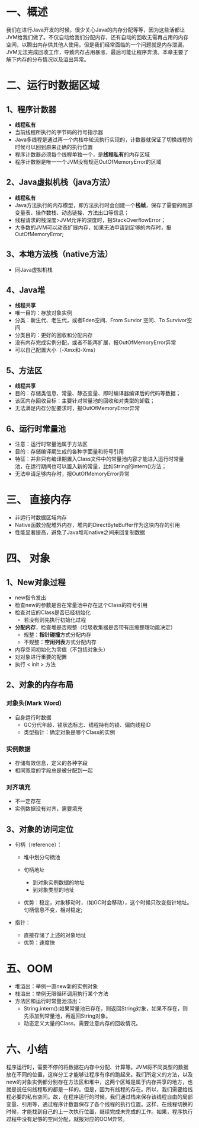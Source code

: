 # 一、概述
我们在进行Java开发的时候，很少关心Java的内存分配等等，因为这些活都让JVM给我们做了。不仅自动给我们分配内存，还有自动的回收无需再占用的内存空间，以腾出内存供其他人使用。但是我们经常面临的一个问题就是内存泄漏，JVM无法完成回收工作，导致内存占用暴涨，最后可能让程序奔溃。本章主要了解下内存的分布情况以及溢出异常。
# 二、运行时数据区域
## 1、程序计数器
+ **线程私有**
+ 当前线程所执行的字节码的行号指示器
+ Java多线程是通过再一个内核中轮流执行实现的，计数器就保证了切换线程的时候可以回到原来正确的执行位置
+ 程序计数器必须每个线程单独一个，是**线程私有**的内存区域
+ 程序计数器是唯一一个JVM没有规范OutOfMemoryError的区域

## 2、Java虚拟机栈（java方法）

+ **线程私有**
+ Java方法执行的内存模型，即方法执行时会创建一个**栈帧**，保存了需要的局部变量表、操作数栈、动态链接、方法出口等信息；
+ 线程请求的栈深度>JVM允许的深度时，报StackOverflowError；
+ 大多数的JVM可以动态扩展内存，如果无法申请到足够的内存时，报OutOfMemoryError;

## 3、本地方法栈（native方法）

+ 同Java虚拟机栈

## 4、Java堆

+ **线程共享**
+ 唯一目的：存放对象实例
+ 分类：新生代、老生代，或者Eden空间、From Survior 空间、To Survivor空间
+ 分类目的：更好的回收和分配内存
+ 没有内存完成实例分配，或者不能再扩展，报OutOfMemoryError异常
+ 可以自己配置大小（-Xmx和-Xms）

## 5、方法区

+ **线程共享**
+ 目的：存储类信息、常量、静态变量、即时编译器编译后的代码等数据；
+ 该区内存回收目标：主要针对常量池的回收和对类型的卸载；
+ 无法满足内存分配要求时，报OutOfMemoryError异常

## 6、运行时常量池
+ 注意：运行时常量池属于方法区
+ 目的：存储编译期生成的各种字面量和符号引用
+ 特征：并非只有编译期置入Class文件中的常量池内容才能进入运行时常量池，在运行期间也可以置入新的常量，比如String的intern()方法；
+ 无法申请足够内存时，报OutOfMemoryError异常

# 三、 直接内存

+ 非运行时数据区域内存
+ Native函数分配堆外内存，堆内的DirectByteBuffer作为这块内存的引用
+ 性能显著提高，避免了Java堆和native之间来回复制数据

# 四、 对象

## 1、New对象过程

+ new指令发出
+ 检查new的参数是否在常量池中存在这个Class的符号引用
+ 检查对应的Class是否已经初始化
	+ 若没有则先执行初始化过程
+ **分配内存**，检查堆是否规整（垃圾收集器是否带有压缩整理功能决定）
	+ 规整：**指针碰撞**方式分配内存
	+ 不规整：**空闲列表**方式分配内存
+ 内存空间初始化为零值（不包括对象头）
+ 对对象进行重要的配置
+ 执行 < init > 方法

## 2、对象的内存布局
### 对象头(Mark Word)
+ 自身运行时数据
	+ GC分代年龄、锁状态标志、线程持有的锁、偏向线程ID
	+ 类型指针：确定对象是哪个Class的实例
### 实例数据
+ 存储有效信息，定义的各种字段
+ 相同宽度的字段总是被分配到一起
### 对齐填充
+ 不一定存在
+ 实例数据没有对齐，需要填充

## 3、对象的访问定位
+ 句柄（reference）：
	+ 堆中划分句柄池
	+ 句柄地址
		+ 到对象实例数据的地址
		+ 到对象类型的地址
		
	+ 优势：稳定，对象移动时，（如GC时会移动），这个时候只改变指针地址。句柄信息不变，相对稳定;

+ 指针：
	+ 直接存储了上述的对象地址
	+ 优势：速度快
# 五、OOM
+ 堆溢出：举例一直new新的实例对象
+ 栈溢出：举例无限循环调用执行某个方法
+ 方法区和运行时常量池溢出：
	+ String.intern():如果常量池已存在，则返回String对象，如果不存在，则先添加到常量池，再返回String对象。
	+ 动态定义大量的Class，需要注意内存的回收情况。
# 六、小结

程序运行时，需要不停的将数据在内存中分配、计算等。JVM将不同类型的数据放在不同的位置，这样分工才能够让程序有序的跑起来。我们所定义的方法，以及new的对象实例都分别存在方法区和堆中，这两个区域是属于内存共享的地方，也就是说任何线程取的都是一样的。但是，因为有线程的存在。所以，我们需要给线程必要的私有空间。故，在程序运行的时候，我们通过栈来保存该线程自由的局部变量、引用等，通过程序计数器保存了各个线程的执行位置。这样，在线程切换的时候，才能找到自己的上一次执行位置，继续完成未完成的工作。如果，程序执行过程中没有足够的空间分配，就报对应的OOM异常。